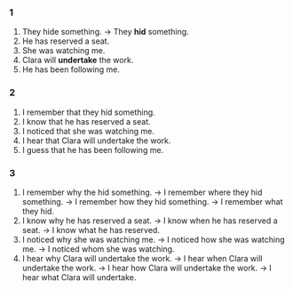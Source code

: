### 1
1. They hide something.
-> They **hid** something.  
2. He has reserved a seat.
3. She was watching me.
4. Clara will **undertake** the work.
5. He has been following me.
### 2
1. I remember that they hid something.
2. I know that he has reserved a seat.
3. I noticed that she was watching me.
4. I hear that Clara will undertake the work.
5. I guess that he has been following me.
### 3
1. I remember why the hid something. -> I remember where they hid something. -> I remember how they hid something. -> I remember what they hid.
2. I know why he has reserved a seat. -> I know when he has reserved a seat. -> I know what he has reserved.
3. I noticed why she was watching me. -> I noticed how she was watching me. -> I noticed whom she was watching.
4. I hear why Clara will undertake the work. -> I hear when Clara will undertake the work. -> I hear how Clara will undertake the work. -> I hear what Clara will undertake.
